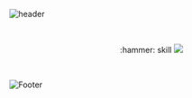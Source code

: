 ![header](https://capsule-render.vercel.app/api?type=waving&color=auto&height=240&section=header&text=naryoung&fontSize=50)

</br>
<p align="center" display="inline-block">
 :hammer: skill  
 
 <img src="https://img.shields.io/badge/Python-3178C6?style=flat-square&logo=Python&logoColor=white"/>
</p>
</br>

<!--  
[![Anurag's GitHub stats](https://github-readme-stats.vercel.app/api?username=na-r0)](https://github.com/na-r0/github-readme-stats)
[![Top Langs](https://github-readme-stats.vercel.app/api/top-langs/?username=na-r0&layout=compact)](https://github.com/na-r0/github-readme-stats) -->
![Footer](https://capsule-render.vercel.app/api?type=waving&color=auto&height=200&section=footer)
